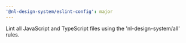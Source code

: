 ```yaml
---
'@nl-design-system/eslint-config': major
---
```


Lint all JavaScript and TypeScript files using the 'nl-design-system/all' rules.
